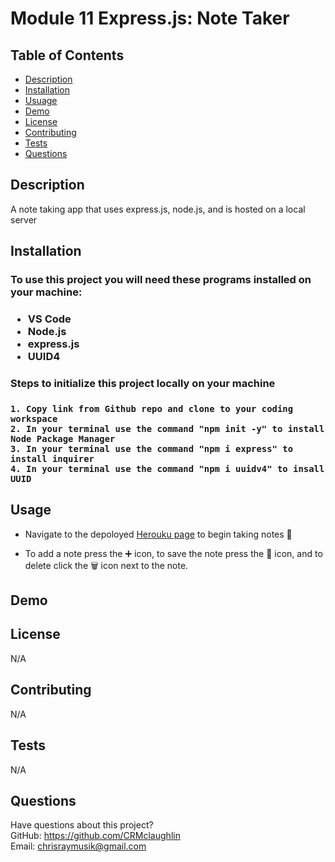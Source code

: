# Module 11 Express.js: Note Taker

## Table of Contents
  * [Description](#description)
  * [Installation](#installation)
  * [Usuage](#usage)
  * [Demo](#demo)
  * [License](#license)
  * [Contributing](#contributing)
  * [Tests](#tests)
  * [Questions](#questions)

  ## Description
 
 A note taking app that uses express.js, node.js, and is hosted on a local server
  
  ## Installation
  <h3> To use this project you will need these programs installed on your machine:<h3>
  
  * VS Code
  * Node.js
  * express.js
  * UUID4
  
  <h3> Steps to initialize this project locally on your machine <h3>
    
    1. Copy link from Github repo and clone to your coding workspace
    2. In your terminal use the command "npm init -y" to install Node Package Manager
    3. In your terminal use the command "npm i express" to install inquirer
    4. In your terminal use the command "npm i uuidv4" to insall UUID
    
  
## Usage 
  
* Navigate to the depoloyed [Herouku page]() to begin taking notes 📝

* To add a note press the ➕ icon, to save the note press the 💾 icon, and to delete click the 🗑 icon next to the note. 

  
## Demo


  
## License
N/A
  
  
## Contributing
N/A
  
## Tests
N/A
  
## Questions
Have questions about this project?  
GitHub: https://github.com/CRMclaughlin  
Email: chrisraymusik@gmail.com